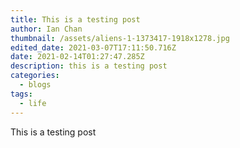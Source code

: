 ```yaml
---
title: This is a testing post
author: Ian Chan
thumbnail: /assets/aliens-1-1373417-1918x1278.jpg
edited_date: 2021-03-07T17:11:50.716Z
date: 2021-02-14T01:27:47.285Z
description: this is a testing post
categories:
  - blogs
tags:
  - life
---
```


This is a testing post
